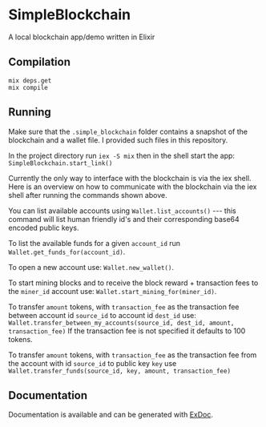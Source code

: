 # SimpleBlockchain

A local blockchain app/demo written in Elixir

## Compilation
`mix deps.get` <br>
`mix compile`

## Running
Make sure that the `.simple_blockchain` folder contains a snapshot of the blockchain and a wallet file. I provided such files in this repository.

In the project directory run `iex -S mix` then in the shell start the app: <br>
`SimpleBlockchain.start_link()`

Currently the only way to interface with the blockchain is via the iex shell. Here is an overview on how to communicate with the blockchain via the iex shell after running the commands shown above.

You can list available accounts using `Wallet.list_accounts()` --- this command will list human friendly id's and their corresponding base64 encoded public keys.

To list the available funds for a given `account_id` run `Wallet.get_funds_for(account_id)`.

To open a new account use: `Wallet.new_wallet()`.

To start mining blocks and to receive the block reward + transaction fees to the `miner_id` account use: `Wallet.start_mining_for(miner_id)`.

To transfer `amount` tokens, with `transaction_fee` as the transaction fee between account id `source_id` to account id `dest_id` use: `Wallet.transfer_between_my_accounts(source_id, dest_id, amount, transaction_fee)`
If the transaction fee is not specified it defaults to 100 tokens.

To transfer `amount` tokens, with `transaction_fee` as the transaction fee from the account with id `source_id` to public key `key` use `Wallet.transfer_funds(source_id, key, amount, transaction_fee)`

## Documentation
Documentation is available and can be generated with [ExDoc](https://github.com/elixir-lang/ex_doc).
